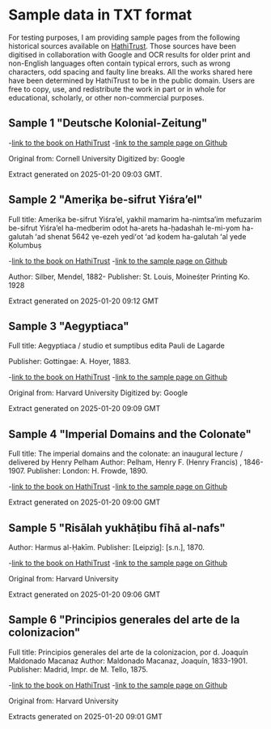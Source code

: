# Sample data in TXT format

For testing purposes, I am providing sample pages from the following historical sources available on [HathiTrust](https://www.hathitrust.org). Those sources have been digitised in collaboration with
Google and OCR results for older print and non-English languages often contain typical errors, such as wrong characters, odd spacing and faulty line breaks. All the works shared here have been determined by HathiTrust to be in the public domain. Users are free to copy, use, and redistribute the
work in part or in whole for educational, scholarly, or other non-commercial purposes.

## Sample 1 "Deutsche Kolonial-Zeitung"

-[link to the book on HathiTrust](https://hdl.handle.net/2027/coo.31924011810532)
-[link to the sample page on Github]()

Original from: Cornell University
Digitized by:  Google

Extract generated on 2025-01-20 09:03 GMT.

## Sample 2 "Ameriḳa be-sifrut Yiśraʼel"

Full title: Ameriḳa be-sifrut Yiśraʼel, yakhil mamarim ha-nimtsaʼim
	   mefuzarim be-sifrut Yiśraʼel ha-medberim odot ha-arets
	   ha-ḥadashah le-mi-yom ha-galutah ʻad shenat 5642 ṿe-ezeh yediʻot
	   ʻad ḳodem ha-galutah ʻal yede Ḳolumbuṣ

-[link to the book on HathiTrust](https://hdl.handle.net/2027/coo.31924026855175)
-[link to the sample page on Github]()
    
Author:    Silber, Mendel, 1882-
Publisher: St. Louis, Moineśṭer Printing Ko. 1928

Extract generated on 2025-01-20 09:12 GMT

## Sample 3 "Aegyptiaca"

Full title: Aegyptiaca / studio et sumptibus edita Pauli de Lagarde

Publisher: Gottingae: A. Hoyer, 1883.

-[link to the book on HathiTrust](https://hdl.handle.net/2027/hvd.32044016913402)
-[link to the sample page on Github]()

Original from: Harvard University
Digitized by:  Google

Extract generated on 2025-01-20 09:09 GMT

## Sample 4 "Imperial Domains and the Colonate"

Full title: The imperial domains and the colonate: an inaugural lecture / delivered by Henry Pelham
Author:    Pelham, Henry F. (Henry Francis) , 1846-1907.
Publisher: London: H. Frowde, 1890.

-[link to the book on HathiTrust](https://hdl.handle.net/2027/hvd.32044080865439)
-[link to the sample page on Github]()

Extract generated on 2025-01-20 09:00 GMT

## Sample 5 "Risālah yukhāṭibu fīhā al-nafs"

Author:    Harmus al-Ḥakīm.
Publisher: [Leipzig]: [s.n.], 1870.

-[link to the book on HathiTrust](https://hdl.handle.net/2027/hvd.hnc88z)
-[link to the sample page on Github]()
 
Original from: Harvard University

Extract generated on 2025-01-20 09:06 GMT

## Sample 6 "Principios generales del arte de la colonizacion"

Full title: Principios generales del arte de la colonizacion, por d. Joaquín Maldonado Macanaz
Author:    Maldonado Macanaz, Joaquín, 1833-1901.
Publisher: Madrid, Impr. de M. Tello, 1875.

-[link to the book on HathiTrust](https://hdl.handle.net/2027/hvd.hwe5tu)
-[link to the sample page on Github]()

Original from: Harvard University

Extracts generated on 2025-01-20 09:01 GMT
